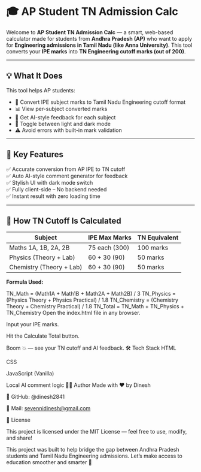# 🎓 AP Student TN Admission Calc

Welcome to **AP Student TN Admission Calc** — a smart, web-based calculator made for students from **Andhra Pradesh (AP)** who want to apply for **Engineering admissions in Tamil Nadu (like Anna University)**. This tool converts your **IPE marks** into **TN Engineering cutoff marks (out of 200)**.

---

## 💡 What It Does

This tool helps AP students:

- 🧮 Convert IPE subject marks to Tamil Nadu Engineering cutoff format
- 📊 View per-subject converted marks
- 🧠 Get AI-style feedback for each subject
- 🌙 Toggle between light and dark mode
- ⚠️ Avoid errors with built-in mark validation

---

## 📌 Key Features

✅ Accurate conversion from AP IPE to TN cutoff  
✅ Auto AI-style comment generator for feedback  
✅ Stylish UI with dark mode switch  
✅ Fully client-side – No backend needed  
✅ Instant result with zero loading time  

---

## 🧠 How TN Cutoff Is Calculated

| Subject              | IPE Max Marks | TN Equivalent |
|----------------------|----------------|----------------|
| Maths 1A, 1B, 2A, 2B | 75 each (300)   | 100 marks      |
| Physics (Theory + Lab)| 60 + 30 (90)   | 50 marks       |
| Chemistry (Theory + Lab)| 60 + 30 (90) | 50 marks       |

**Formula Used:**

TN_Math = (Math1A + Math1B + Math2A + Math2B) / 3
TN_Physics = (Physics Theory + Physics Practical) / 1.8
TN_Chemistry = (Chemistry Theory + Chemistry Practical) / 1.8
TN_Total = TN_Math + TN_Physics + TN_Chemistry
Open the index.html file in any browser.

Input your IPE marks.

Hit the Calculate Total button.

Boom 💥 — see your TN cutoff and AI feedback.
🛠 Tech Stack
HTML

CSS

JavaScript (Vanilla)

Local AI comment logic
👨‍💻 Author
Made with ❤️ by Dinesh

🔗 GitHub: @dinesh2841

📧 Mail: sevennidinesh@gmail.com 

📜 License

This project is licensed under the MIT License — feel free to use, modify, and share!

This project was built to help bridge the gap between Andhra Pradesh students and Tamil Nadu Engineering admissions. Let’s make access to education smoother and smarter 🙌

